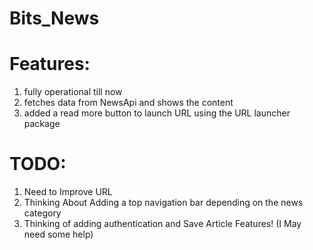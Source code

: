 # Bits_News


# Features:

1. fully operational till now
2. fetches data from NewsApi and shows the content
3. added a read more button to launch URL using the URL launcher package

# TODO:

1. Need to Improve URL
2. Thinking About Adding a top navigation bar depending on the news category 
3. Thinking of adding authentication and Save Article Features! (I May need some help)

